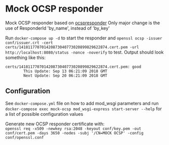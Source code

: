 # Mock OCSP responder

Mock OCSP responder based on [ocspresponder](https://pypi.org/project/ocspresponder/)
Only major change is the use of ResponderId 'by_name', instead of 'by_key'

Run `docker-compose up -d` to start the responder and 
`openssl ocsp -issuer conf/issuer.crt -cert certs/141811770701420873040773020899829622874.cert.pem -url http://localhost:8080/status -nonce -noverify` 
to test. Output should look something like this: 
````
certs/141811770701420873040773020899829622874.cert.pem: good
        This Update: Sep 13 06:21:09 2018 GMT
        Next Update: Sep 20 06:21:09 2018 GMT

````

## Configuration
See `docker-compose.yml` file on how to add mod_wsgi parameters and run 
`docker-compose exec mock-ocsp mod_wsgi-express start-server --help` for a list of possible configuration values

Generate new OCSP responder certificate with:    
`openssl req -x509 -newkey rsa:2048 -keyout conf/key.pem -out conf/cert.pem -days 3650 -nodes -subj '/CN=MOCK OCSP' -config conf/openssl.conf`